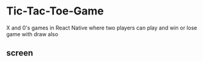 # Tic-Tac-Toe-Game

X and 0's games in React Native where two players can play and win or lose game with draw also

## screen
<img src=""/>
